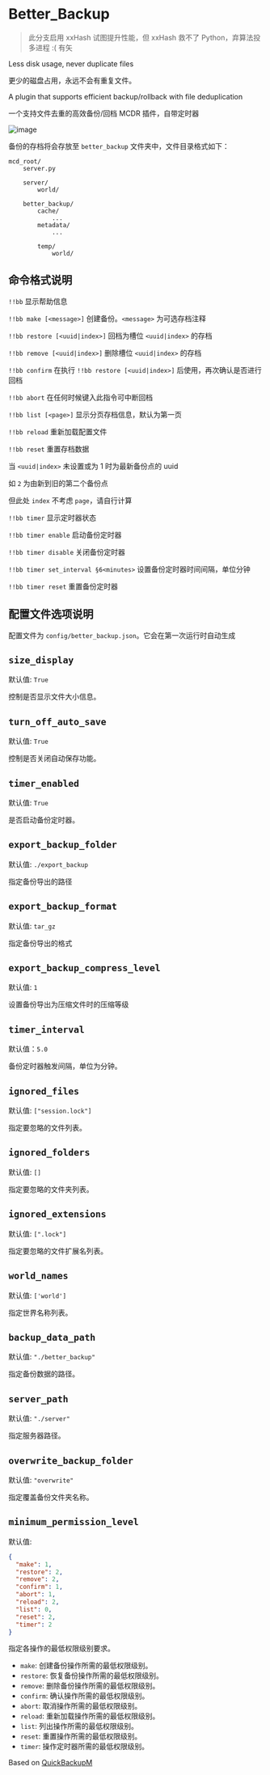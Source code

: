 # Better_Backup

> 此分支启用 xxHash 试图提升性能，但 xxHash 救不了 Python，弃算法投多进程 :( 有矢

Less disk usage, never duplicate files

更少的磁盘占用，永远不会有重复文件。

A plugin that supports efficient backup/rollback with file deduplication

一个支持文件去重的高效备份/回档 MCDR 插件，自带定时器

![image](https://github.com/z0z0r4/better_backup/assets/78744121/7a5464d0-229b-47bf-aa8a-9abb02dd1f5c)

备份的存档将会存放至 `better_backup` 文件夹中，文件目录格式如下：
```
mcd_root/
    server.py

    server/
        world/

    better_backup/
        cache/
            ...
        metadata/
            ...

        temp/
            world/
```


## 命令格式说明

`!!bb` 显示帮助信息

`!!bb make [<message>]` 创建备份。`<message>` 为可选存档注释

`!!bb restore [<uuid|index>]` 回档为槽位 `<uuid|index>` 的存档

`!!bb remove [<uuid|index>]` 删除槽位 `<uuid|index>` 的存档

`!!bb confirm` 在执行 `!!bb restore [<uuid|index>]` 后使用，再次确认是否进行回档

`!!bb abort` 在任何时候键入此指令可中断回档

`!!bb list [<page>]` 显示分页存档信息，默认为第一页

`!!bb reload` 重新加载配置文件

`!!bb reset` 重置存档数据

当 `<uuid|index>` 未设置或为 1 时为最新备份点的 uuid

如 `2` 为由新到旧的第二个备份点

但此处 `index` 不考虑 `page`，请自行计算

`!!bb timer` 显示定时器状态

`!!bb timer enable` 启动备份定时器

`!!bb timer disable` 关闭备份定时器

`!!bb timer set_interval §6<minutes>` 设置备份定时器时间间隔，单位分钟

`!!bb timer reset` 重置备份定时器

## 配置文件选项说明

配置文件为 `config/better_backup.json`。它会在第一次运行时自动生成

## `size_display` 

默认值: `True`

控制是否显示文件大小信息。

## `turn_off_auto_save` 

默认值: `True`

控制是否关闭自动保存功能。

## `timer_enabled`

默认值: `True`

是否启动备份定时器。

## `export_backup_folder`

默认值: `./export_backup`

指定备份导出的路径

## `export_backup_format`

默认值: `tar_gz`

指定备份导出的格式

## `export_backup_compress_level`

默认值: `1`

设置备份导出为压缩文件时的压缩等级

## `timer_interval`

默认值：`5.0`

备份定时器触发间隔，单位为分钟。

## `ignored_files` 

默认值: `["session.lock"]`

指定要忽略的文件列表。

## `ignored_folders` 

默认值: `[]`

指定要忽略的文件夹列表。

## `ignored_extensions` 

默认值: `[".lock"]`

指定要忽略的文件扩展名列表。

## `world_names` 

默认值: `['world']`

指定世界名称列表。

## `backup_data_path` 

默认值: `"./better_backup"`

指定备份数据的路径。

## `server_path` 

默认值: `"./server"`

指定服务器路径。

## `overwrite_backup_folder` 

默认值: `"overwrite"`

指定覆盖备份文件夹名称。

## `minimum_permission_level` 

默认值: 
```json
{
  "make": 1,
  "restore": 2,
  "remove": 2,
  "confirm": 1,
  "abort": 1,
  "reload": 2,
  "list": 0,
  "reset": 2,
  "timer": 2
}
```

指定各操作的最低权限级别要求。

- `make`: 创建备份操作所需的最低权限级别。
- `restore`: 恢复备份操作所需的最低权限级别。
- `remove`: 删除备份操作所需的最低权限级别。
- `confirm`: 确认操作所需的最低权限级别。
- `abort`: 取消操作所需的最低权限级别。
- `reload`: 重新加载操作所需的最低权限级别。
- `list`: 列出操作所需的最低权限级别。
- `reset`: 重置操作所需的最低权限级别。
- `timer`: 操作定时器所需的最低权限级别。

Based on [QuickBackupM](https://github.com/TISUnion/QuickBackupM)
